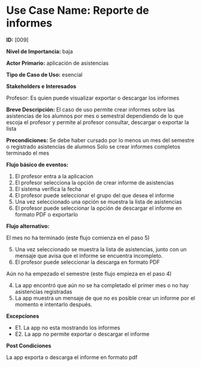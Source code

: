 # **Use Case Name:** Reporte de informes

**ID:** [009]

**Nivel de Importancia:** baja

**Actor Primario:** aplicación de asistencias

**Tipo de Caso de Uso:** esencial 

**Stakeholders e Interesados**

Profesor: Es quien puede visualizar exportar o descargar los informes 

**Breve Descripción:** 
El caso de uso permite crear informes sobre las asistencias de los alumnos por mes o semestral dependiendo de lo que escoja el profesor y permite al profesor consultar, descargar o exportar la lista

**Precondiciones:** 
Se debe haber cursado por lo menos un mes del semestre o registrado asistencias de alumnos
Solo se crear informes completos terminado el mes

**Flujo básico de eventos:**
1.	El profesor entra a la aplicacion 
2.	El profesor selecciona la opción de crear informe de asistencias
3.	El sistema verifica la fecha
4.	El profesor puede seleccionar el grupo del que desea el informe
5.	Una vez seleccionado una opción se muestra la lista de asistencias 
6.	El profesor puede seleccionar la opción de descargar el informe en formato PDF o exportarlo 

**Flujo alternativo:**

El mes no ha terminado (este flujo comienza en el paso 5)

5. Una vez seleccionado se muestra la lista de asistencias, junto con un mensaje que avisa que el informe se encuentra incompleto.
6. El profesor puede seleccionar la descarga en formato PDF

Aún no ha empezado el semestre (este flujo empieza en el paso 4)

4. La app encontró que aún no se ha completado el primer mes o no hay asistencias registradas
5. La app muestra un mensaje de que no es posible crear un informe por el momento e intentarlo después.

**Excepciones**
* E1. La app no esta mostrando los informes
* E2. La app no permite exportar o descargar el informe
  
**Post Condiciones** 

La app exporta o descarga el informe en formato pdf
